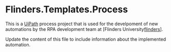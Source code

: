# Flinders.Templates.Process #

This is a [UiPath][uipath] process project that is used for the develpoment of new
automations by the RPA development team at [Flinders University[flinders]].

Update the content of this file to include information about the implemented
automation.

[flinders]: https://www.flinders.edu.au
[uipath]: https://www.uipath.com/
